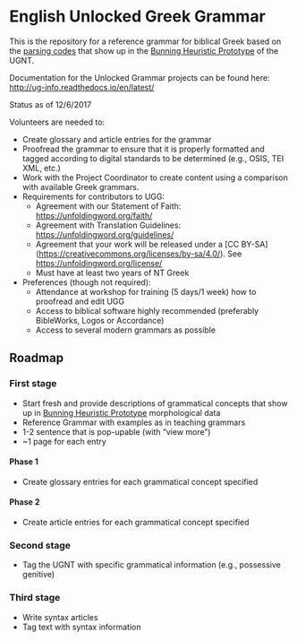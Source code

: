 # English Unlocked Greek Grammar

This is the repository for a reference grammar for biblical Greek based on the [parsing codes](https://git.door43.org/Door43/en_ugg/src/master/parsingscheme_updated.pdf) that show up in the [Bunning Heuristic Prototype](https://git.door43.org/Door43/en_ugg/src/master/BHP20170517.xlsx) of the UGNT.

Documentation for the Unlocked Grammar projects can be found here: http://ug-info.readthedocs.io/en/latest/

Status as of 12/6/2017



Volunteers are needed to:
* Create glossary and article entries for the grammar
* Proofread the grammar to ensure that it is properly formatted and tagged
according to digital standards to be determined (e.g., OSIS, TEI XML, etc.)
* Work with the Project Coordinator to create content using a comparison with available Greek grammars.
* Requirements for contributors to UGG:
    * Agreement with our Statement of Faith: https://unfoldingword.org/faith/
    * Agreement with Translation Guidelines: https://unfoldingword.org/guidelines/
    * Agreement that your work will be released under a [CC BY-SA] (https://creativecommons.org/licenses/by-sa/4.0/). See
https://unfoldingword.org/license/
    * Must have at least two years of NT Greek
* Preferences (though not required):
    * Attendance at workshop for training (5 days/1 week) how to proofread and edit
UGG
    * Access to biblical software highly recommended (preferably BibleWorks, Logos or Accordance)
    * Access to several modern grammars as possible

## Roadmap

### First stage

* Start fresh and provide descriptions of grammatical concepts that show up in [Bunning Heuristic Prototype](https://git.door43.org/Door43/en_ugg/src/master/BHP20170517.xlsx) morphological data
* Reference Grammar with examples as in teaching grammars
* 1-2 sentence that is pop-upable (with “view more”)
* ~1 page for each entry

#### Phase 1 

* Create glossary entries for each grammatical concept specified

#### Phase 2

* Create article entries for each grammatical concept specified

### Second stage

* Tag the UGNT with specific grammatical information (e.g., possessive genitive)

### Third stage

* Write syntax articles
* Tag text with syntax information